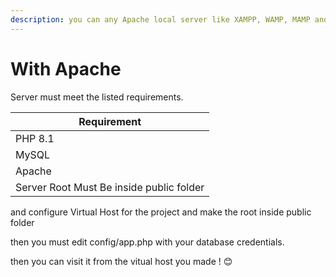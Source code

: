 ```yaml
---
description: you can any Apache local server like XAMPP, WAMP, MAMP and laragon
---
```


# With Apache

Server must meet the listed requirements.

| Requirement                              |
| ---------------------------------------- |
| PHP 8.1                                  |
| MySQL                                    |
| Apache                                   |
| Server Root Must Be inside public folder |

and configure Virtual Host for the project and make the root inside public folder

then you must edit config/app.php with your database credentials.

then you can visit it from the vitual host you made ! 😊
